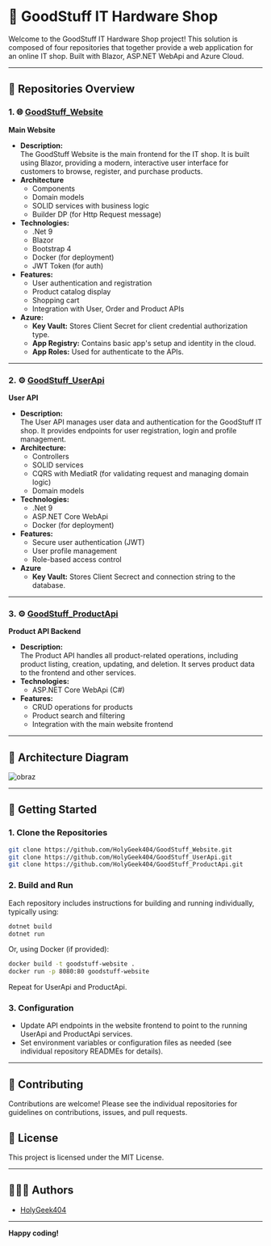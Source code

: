 # 🚀 GoodStuff IT Hardware Shop

Welcome to the GoodStuff IT Hardware Shop project! This solution is composed of four repositories that together provide a web application for an online IT shop.
Built with Blazor, ASP.NET WebApi and Azure Cloud.

---

## 🔎 Repositories Overview

### 1. 🌐 [GoodStuff_Website](https://github.com/HolyGeek404/GoodStuff_Website)
**Main Website**

- **Description:**  
  The GoodStuff Website is the main frontend for the IT shop. It is built using Blazor, providing a modern, interactive user interface for customers to browse, register, and purchase products.
- **Architecture**
  - Components
  - Domain models
  - SOLID services with business logic
  - Builder DP (for Http Request message)
- **Technologies:**
  - .Net 9 
  - Blazor
  - Bootstrap 4
  - Docker (for deployment)
  - JWT Token (for auth)
- **Features:**  
  - User authentication and registration
  - Product catalog display
  - Shopping cart
  - Integration with User, Order and Product APIs
- **Azure:**
  - **Key Vault:** Stores Client Secret for client credential authorization type.
  - **App Registry:** Contains basic app's setup and identity in the cloud.
  - **App Roles:** Used for authenticate to the APIs. 
---

### 2. ⚙️ [GoodStuff_UserApi](https://github.com/HolyGeek404/GoodStuff_UserApi)
**User API**

- **Description:**  
  The User API manages user data and authentication for the GoodStuff IT shop. It provides endpoints for user registration, login and profile management.
- **Architecture:**
  - Controllers
  - SOLID services
  - CQRS with MediatR (for validating request and managing domain logic)
  - Domain models
- **Technologies:**
  - .Net 9 
  - ASP.NET Core WebApi
  - Docker (for deployment)
- **Features:**  
  - Secure user authentication (JWT)
  - User profile management
  - Role-based access control
- **Azure**
  - **Key Vault:** Stores Client Secrect and connection string to the database. 

---

### 3. ⚙️ [GoodStuff_ProductApi](https://github.com/HolyGeek404/GoodStuff_ProductApi)
**Product API Backend**

- **Description:**  
  The Product API handles all product-related operations, including product listing, creation, updating, and deletion. It serves product data to the frontend and other services.
- **Technologies:**  
  - ASP.NET Core WebApi (C#)
- **Features:**  
  - CRUD operations for products
  - Product search and filtering
  - Integration with the main website frontend

---

## 📜 Architecture Diagram
![obraz](https://github.com/user-attachments/assets/5220949c-5de5-4822-bd21-6ada3fece0c2)


---

## 🚩 Getting Started

### 1. Clone the Repositories

```bash
git clone https://github.com/HolyGeek404/GoodStuff_Website.git
git clone https://github.com/HolyGeek404/GoodStuff_UserApi.git
git clone https://github.com/HolyGeek404/GoodStuff_ProductApi.git
```

### 2. Build and Run

Each repository includes instructions for building and running individually, typically using:

```bash
dotnet build
dotnet run
```

Or, using Docker (if provided):

```bash
docker build -t goodstuff-website .
docker run -p 8080:80 goodstuff-website
```

Repeat for UserApi and ProductApi.

### 3. Configuration

- Update API endpoints in the website frontend to point to the running UserApi and ProductApi services.
- Set environment variables or configuration files as needed (see individual repository READMEs for details).

---

## 🎯 Contributing

Contributions are welcome! Please see the individual repositories for guidelines on contributions, issues, and pull requests.

## 📖 License

This project is licensed under the MIT License.

---

## 👨🏻‍💻 Authors

- [HolyGeek404](https://github.com/HolyGeek404)

---

**Happy coding!**
